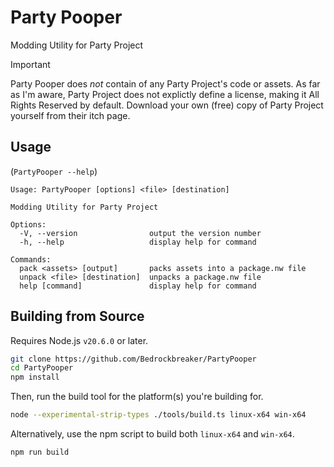 # Party Pooper

Modding Utility for Party Project

> [!IMPORTANT]
> Party Pooper does *not* contain of any Party Project's code or assets.
> As far as I'm aware, Party Project does not explictly define a license, making it All Rights Reserved by default.
> Download your own (free) copy of Party Project yourself from their itch page.

## Usage

(`PartyPooper --help`)
```
Usage: PartyPooper [options] <file> [destination]

Modding Utility for Party Project

Options:
  -V, --version                output the version number
  -h, --help                   display help for command

Commands:
  pack <assets> [output]       packs assets into a package.nw file
  unpack <file> [destination]  unpacks a package.nw file
  help [command]               display help for command
```

## Building from Source

Requires Node.js `v20.6.0` or later.

```bash
git clone https://github.com/Bedrockbreaker/PartyPooper
cd PartyPooper
npm install
```

Then, run the build tool for the platform(s) you're building for.
```bash
node --experimental-strip-types ./tools/build.ts linux-x64 win-x64
```

Alternatively, use the npm script to build both `linux-x64` and `win-x64`.
```bash
npm run build
```